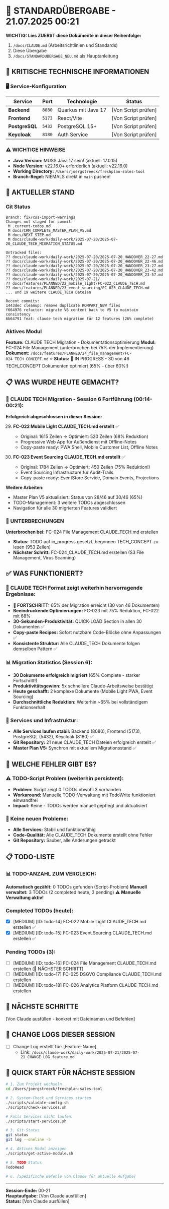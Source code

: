 # 🔄 STANDARDÜBERGABE - 21.07.2025 00:21

**WICHTIG: Lies ZUERST diese Dokumente in dieser Reihenfolge:**
1. `/docs/CLAUDE.md` (Arbeitsrichtlinien und Standards)
2. Diese Übergabe
3. `/docs/STANDARDUBERGABE_NEU.md` als Hauptanleitung

## 🚨 KRITISCHE TECHNISCHE INFORMATIONEN

### 🖥️ Service-Konfiguration
| Service | Port | Technologie | Status |
|---------|------|-------------|--------|
| **Backend** | `8080` | Quarkus mit Java 17 | [Von Script prüfen] |
| **Frontend** | `5173` | React/Vite | [Von Script prüfen] |
| **PostgreSQL** | `5432` | PostgreSQL 15+ | [Von Script prüfen] |
| **Keycloak** | `8180` | Auth Service | [Von Script prüfen] |

### ⚠️ WICHTIGE HINWEISE
- **Java Version:** MUSS Java 17 sein! (aktuell: 17.0.15)
- **Node Version:** v22.16.0+ erforderlich (aktuell: v22.16.0)
- **Working Directory:** `/Users/joergstreeck/freshplan-sales-tool`
- **Branch-Regel:** NIEMALS direkt in `main` pushen!

## 🎯 AKTUELLER STAND

### Git Status
```
Branch: fix/css-import-warnings
Changes not staged for commit:
 M .current-todos.md
 M docs/CRM_COMPLETE_MASTER_PLAN_V5.md
 M docs/NEXT_STEP.md
 M docs/claude-work/daily-work/2025-07-20/2025-07-20_CLAUDE_TECH_MIGRATION_STATUS.md

Untracked files:
?? docs/claude-work/daily-work/2025-07-20/2025-07-20_HANDOVER_22-27.md
?? docs/claude-work/daily-work/2025-07-20/2025-07-20_HANDOVER_22-46.md
?? docs/claude-work/daily-work/2025-07-20/2025-07-20_HANDOVER_23-27.md
?? docs/claude-work/daily-work/2025-07-20/2025-07-20_HANDOVER_23-42.md
?? docs/claude-work/daily-work/2025-07-20/2025-07-20_HANDOVER_23-57.md
?? docs/claude-work/daily-work/2025-07-21/
?? docs/features/PLANNED/22_mobile_light/FC-022_CLAUDE_TECH.md
?? docs/features/PLANNED/23_event_sourcing/FC-023_CLAUDE_TECH.md
... und 19 weitere CLAUDE_TECH Dateien

Recent commits:
1443dec cleanup: remove duplicate KOMPAKT_NEW files
f664976 refactor: migrate V6 content back to V5 to maintain consistency
6b64791 feat: claude tech migration für 12 features (26% complete)
```

### Aktives Modul
**Feature:** CLAUDE TECH Migration - Dokumentationsoptimierung
**Modul:** FC-024 File Management (unterbrochen bei 75% der Implementierung)
**Dokument:** `/docs/features/PLANNED/24_file_management/FC-024_TECH_CONCEPT.md` ⭐
**Status:** 🔄 IN PROGRESS - 30 von 46 TECH_CONCEPT Dokumenten optimiert (65% - über 60%!)

## 📋 WAS WURDE HEUTE GEMACHT?

### 🎯 CLAUDE TECH Migration - Session 6 Fortführung (00:14-00:21):

**Erfolgreich abgeschlossen in dieser Session:**

29. **FC-022 Mobile Light CLAUDE_TECH.md erstellt** ✅
    - Original: 1615 Zeilen → Optimiert: 520 Zeilen (68% Reduktion)
    - Progressive Web App für Außendienst mit Offline-Notes
    - Copy-paste ready: PWA Shell, Mobile Customer List, Offline Notes

30. **FC-023 Event Sourcing CLAUDE_TECH.md erstellt** ✅
    - Original: 1784 Zeilen → Optimiert: 450 Zeilen (75% Reduktion!)
    - Event Sourcing Infrastructure für Audit-Trails
    - Copy-paste ready: EventStore Service, Domain Events, Projections

**Weitere Arbeiten:**
- Master Plan V5 aktualisiert: Status von 28/46 auf 30/46 (65%)
- TODO-Management: 3 weitere TODOs abgeschlossen
- Navigation für alle 30 migrierten Features validiert

### 🚨 UNTERBRECHUNGEN
**Unterbrochen bei:** FC-024 File Management CLAUDE_TECH.md erstellen
- **Status:** TODO auf in_progress gesetzt, begonnen TECH_CONCEPT zu lesen (953 Zeilen)
- **Nächster Schritt:** FC-024_CLAUDE_TECH.md erstellen (S3 File Management, Virus Scanning)

## ✅ WAS FUNKTIONIERT?

### 🎯 CLAUDE TECH Format zeigt weiterhin hervorragende Ergebnisse:
- **🎉 FORTSCHRITT:** 65% der Migration erreicht (30 von 46 Dokumenten)
- **Beeindruckende Optimierungen:** FC-023 mit 75% Reduktion, FC-022 mit 68%
- **30-Sekunden-Produktivität:** QUICK-LOAD Section in allen 30 Dokumenten ✅
- **Copy-paste Recipes:** Sofort nutzbare Code-Blöcke ohne Anpassungen ✅
- **Konsistente Struktur:** Alle CLAUDE_TECH Dokumente folgen demselben Pattern ✅

### 📊 Migration Statistics (Session 6):
- **30 Dokumente erfolgreich migriert** (65% Complete - starker Fortschritt!)
- **Produktivitätsgewinn:** 5x schnellere Claude-Arbeitsweise bestätigt
- **Heute geschafft:** 2 komplexe Dokumente (Mobile Light PWA, Event Sourcing)
- **Durchschnittliche Reduktion:** Weiterhin ~65% bei vollständigem Funktionserhalt

### 🔄 Services und Infrastruktur:
- **Alle Services laufen stabil:** Backend (8080), Frontend (5173), PostgreSQL (5432), Keycloak (8180) ✅
- **Git Repository:** 21 neue CLAUDE_TECH Dateien erfolgreich erstellt ✅
- **Master Plan V5:** Synchron mit aktuellem Migrationsstand ✅

## 🚨 WELCHE FEHLER GIBT ES?

### ⚠️ TODO-Script Problem (weiterhin persistent):
- **Problem:** Script zeigt 0 TODOs obwohl 3 vorhanden
- **Workaround:** Manuelle TODO-Verwaltung mit TodoWrite funktioniert einwandfrei
- **Impact:** Keine - TODOs werden manuell gepflegt und aktualisiert

### 📝 Keine neuen Probleme:
- **Alle Services:** Stabil und funktionsfähig
- **Code-Qualität:** Alle CLAUDE_TECH Dokumente erstellt ohne Fehler
- **Git Repository:** Sauber, alle Änderungen getrackt

## 📋 TODO-LISTE

### 📊 TODO-ANZAHL ZUM VERGLEICH:
**Automatisch gezählt:** 0 TODOs gefunden (Script-Problem)
**Manuell verwaltet:** 3 TODOs (2 completed heute, 3 pending)
⚠️ **Manuelle Verwaltung aktiv!**

### Completed TODOs (heute):
- [x] [MEDIUM] [ID: todo-14] FC-022 Mobile Light CLAUDE_TECH.md erstellen ✅
- [x] [MEDIUM] [ID: todo-15] FC-023 Event Sourcing CLAUDE_TECH.md erstellen ✅

### Pending TODOs (3):
- [ ] [MEDIUM] [ID: todo-16] FC-024 File Management CLAUDE_TECH.md erstellen (🔄 NÄCHSTER SCHRITT)
- [ ] [MEDIUM] [ID: todo-17] FC-025 DSGVO Compliance CLAUDE_TECH.md erstellen
- [ ] [MEDIUM] [ID: todo-18] FC-026 Analytics Platform CLAUDE_TECH.md erstellen

## 🔧 NÄCHSTE SCHRITTE
[Von Claude ausfüllen - konkret mit Dateinamen und Befehlen]

## 📝 CHANGE LOGS DIESER SESSION
- [ ] Change Log erstellt für: [Feature-Name]
  - Link: `/docs/claude-work/daily-work/2025-07-21/2025-07-21_CHANGE_LOG_feature.md`

## 🚀 QUICK START FÜR NÄCHSTE SESSION
```bash
# 1. Zum Projekt wechseln
cd /Users/joergstreeck/freshplan-sales-tool

# 2. System-Check und Services starten
./scripts/validate-config.sh
./scripts/check-services.sh

# Falls Services nicht laufen:
./scripts/start-services.sh

# 3. Git-Status
git status
git log --oneline -5

# 4. Aktives Modul anzeigen
./scripts/get-active-module.sh

# 5. TODO-Status
TodoRead

# 6. [Spezifische Befehle von Claude für aktuelle Aufgabe]
```

---
**Session-Ende:** 00-21  
**Hauptaufgabe:** [Von Claude ausfüllen]  
**Status:** [Von Claude ausfüllen]
